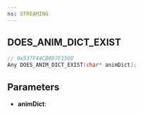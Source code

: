 ```yaml
---
ns: STREAMING
---
```

## DOES_ANIM_DICT_EXIST

```c
// 0x537F44CB0D7F150D
Any DOES_ANIM_DICT_EXIST(char* animDict);
```

## Parameters
* **animDict**:
